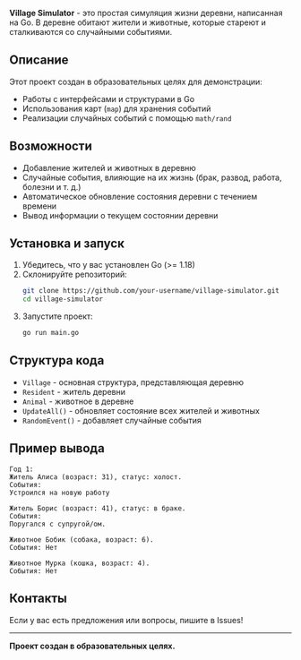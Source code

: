**Village Simulator** - это простая симуляция жизни деревни, написанная на Go. В деревне обитают жители и животные, которые стареют и сталкиваются со случайными событиями.

## Описание

Этот проект создан в образовательных целях для демонстрации:
- Работы с интерфейсами и структурами в Go
- Использования карт (`map`) для хранения событий
- Реализации случайных событий с помощью `math/rand`

## Возможности

- Добавление жителей и животных в деревню
- Случайные события, влияющие на их жизнь (брак, развод, работа, болезни и т. д.)
- Автоматическое обновление состояния деревни с течением времени
- Вывод информации о текущем состоянии деревни

## Установка и запуск

1. Убедитесь, что у вас установлен Go (>= 1.18)
2. Склонируйте репозиторий:
   ```sh
   git clone https://github.com/your-username/village-simulator.git
   cd village-simulator
   ```
3. Запустите проект:
   ```sh
   go run main.go
   ```

## Структура кода

- `Village` - основная структура, представляющая деревню
- `Resident` - житель деревни
- `Animal` - животное в деревне
- `UpdateAll()` - обновляет состояние всех жителей и животных
- `RandomEvent()` - добавляет случайные события

## Пример вывода

```
Год 1:
Житель Алиса (возраст: 31), статус: холост.
События:
Устроился на новую работу

Житель Борис (возраст: 41), статус: в браке.
События:
Поругался с супругой/ом.

Животное Бобик (собака, возраст: 6).
События: Нет

Животное Мурка (кошка, возраст: 4).
События: Нет

```

## Контакты

Если у вас есть предложения или вопросы, пишите в Issues!

---

**Проект создан в образовательных целях.**
